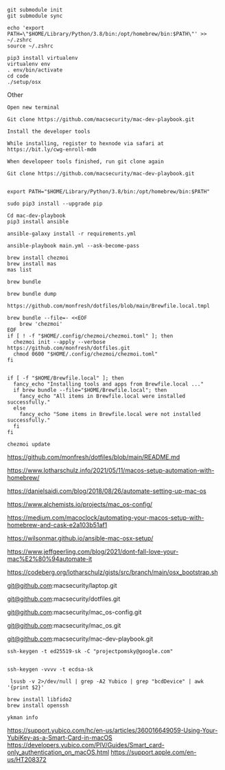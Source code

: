 
```
git submodule init
git submodule sync

echo 'export PATH=\"$HOME/Library/Python/3.8/bin:/opt/homebrew/bin:$PATH\"' >> ~/.zshrc
source ~/.zshrc

pip3 install virtualenv
virtualenv env
. env/bin/activate
cd code
./setup/osx

```


Other

```
Open new terminal

Git clone https://github.com/macsecurity/mac-dev-playbook.git

Install the developer tools

While installing, register to hexnode via safari at https://bit.ly/cwg-enroll-mdm

When developeer tools finished, run git clone again

Git clone https://github.com/macsecurity/mac-dev-playbook.git


export PATH="$HOME/Library/Python/3.8/bin:/opt/homebrew/bin:$PATH"

sudo pip3 install --upgrade pip

Cd mac-dev-playbook
pip3 install ansible

ansible-galaxy install -r requirements.yml

ansible-playbook main.yml --ask-become-pass
```

```
brew install chezmoi
brew install mas
mas list

brew bundle

brew bundle dump

https://github.com/monfresh/dotfiles/blob/main/Brewfile.local.tmpl

brew bundle --file=- <<EOF
    brew 'chezmoi'
EOF
if [ ! -f "$HOME/.config/chezmoi/chezmoi.toml" ]; then
  chezmoi init --apply --verbose https://github.com/monfresh/dotfiles.git
  chmod 0600 "$HOME/.config/chezmoi/chezmoi.toml"
fi


if [ -f "$HOME/Brewfile.local" ]; then
  fancy_echo "Installing tools and apps from Brewfile.local ..."
  if brew bundle --file="$HOME/Brewfile.local"; then
    fancy_echo "All items in Brewfile.local were installed successfully."
  else
    fancy_echo "Some items in Brewfile.local were not installed successfully."
  fi
fi

chezmoi update
```

https://github.com/monfresh/dotfiles/blob/main/README.md

https://www.lotharschulz.info/2021/05/11/macos-setup-automation-with-homebrew/

https://danielsaidi.com/blog/2018/08/26/automate-setting-up-mac-os

https://www.alchemists.io/projects/mac_os-config/

https://medium.com/macoclock/automating-your-macos-setup-with-homebrew-and-cask-e2a103b51af1

https://wilsonmar.github.io/ansible-mac-osx-setup/

https://www.jeffgeerling.com/blog/2021/dont-fall-love-your-mac%E2%80%94automate-it

https://codeberg.org/lotharschulz/gists/src/branch/main/osx_bootstrap.sh




git@github.com:macsecurity/laptop.git

git@github.com:macsecurity/dotfiles.git

git@github.com:macsecurity/mac_os-config.git

git@github.com:macsecurity/mac_os.git

git@github.com:macsecurity/mac-dev-playbook.git


```
ssh-keygen -t ed25519-sk -C "projectpomsky@google.com"


ssh-keygen -vvvv -t ecdsa-sk

 lsusb -v 2>/dev/null | grep -A2 Yubico | grep "bcdDevice" | awk '{print $2}'

brew install libfido2
brew install openssh

ykman info
```

https://support.yubico.com/hc/en-us/articles/360016649059-Using-Your-YubiKey-as-a-Smart-Card-in-macOS
https://developers.yubico.com/PIV/Guides/Smart_card-only_authentication_on_macOS.html
https://support.apple.com/en-us/HT208372
